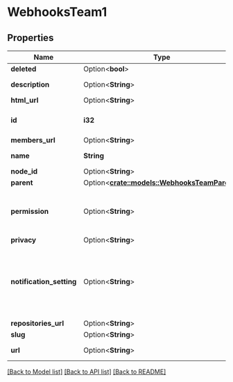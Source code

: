 # WebhooksTeam1

## Properties

Name | Type | Description | Notes
------------ | ------------- | ------------- | -------------
**deleted** | Option<**bool**> |  | [optional]
**description** | Option<**String**> | Description of the team | [optional]
**html_url** | Option<**String**> |  | [optional]
**id** | **i32** | Unique identifier of the team | 
**members_url** | Option<**String**> |  | [optional]
**name** | **String** | Name of the team | 
**node_id** | Option<**String**> |  | [optional]
**parent** | Option<[**crate::models::WebhooksTeamParent**](webhooks_team_parent.md)> |  | [optional]
**permission** | Option<**String**> | Permission that the team will have for its repositories | [optional]
**privacy** | Option<**String**> |  | [optional]
**notification_setting** | Option<**String**> | Whether team members will receive notifications when their team is @mentioned | [optional]
**repositories_url** | Option<**String**> |  | [optional]
**slug** | Option<**String**> |  | [optional]
**url** | Option<**String**> | URL for the team | [optional]

[[Back to Model list]](../README.md#documentation-for-models) [[Back to API list]](../README.md#documentation-for-api-endpoints) [[Back to README]](../README.md)


